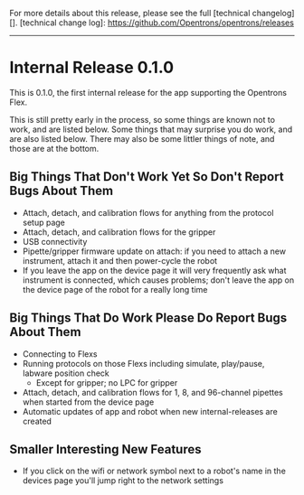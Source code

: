 For more details about this release, please see the full [technical changelog][].
[technical change log]: https://github.com/Opentrons/opentrons/releases

---

# Internal Release 0.1.0

This is 0.1.0, the first internal release for the app supporting the Opentrons Flex.

This is still pretty early in the process, so some things are known not to work, and are listed below. Some things that may surprise you do work, and are also listed below. There may also be some littler things of note, and those are at the bottom.

## Big Things That Don't Work Yet So Don't Report Bugs About Them
- Attach, detach, and calibration flows for anything from the protocol setup page
- Attach, detach, and calibration flows for the gripper
- USB connectivity
- Pipette/gripper firmware update on attach: if you need to attach a new instrument, attach it and then power-cycle the robot
- If you leave the app on the device page it will very frequently ask what instrument is connected, which causes problems; don't leave the app on the device page of the robot for a really long time

## Big Things That Do Work Please Do Report Bugs About Them
- Connecting to Flexs
- Running protocols on those Flexs including simulate, play/pause, labware position check
  - Except for gripper; no LPC for gripper
- Attach, detach, and calibration flows for 1, 8, and 96-channel pipettes when started from the device page
- Automatic updates of app and robot when new internal-releases are created

## Smaller Interesting New Features
- If you click on the wifi or network symbol next to a robot's name in the devices page you'll jump right to the network settings

